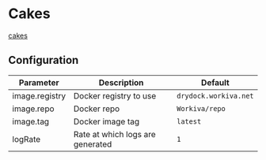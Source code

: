# Cakes

[cakes](https://github.com/Workiva/pies)

## Configuration

Parameter | Description | Default
--- | --- | ---
image.registry | Docker registry to use | `drydock.workiva.net`
image.repo | Docker repo  | `Workiva/repo`
image.tag | Docker image tag | `latest`
logRate | Rate at which logs are generated | `1`
